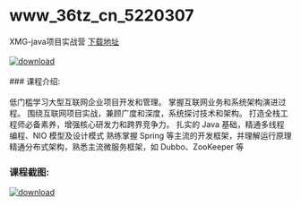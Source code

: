 # www_36tz_cn_5220307
XMG-java项目实战营
[下载地址](http://www.36tz.cn/article/5220307 "下载地址")
<br/></br>[![download](http://36tz.cn/muke_img/2021_07_1-9-300x181.png "下载地址")](http://www.36tz.cn/article/5220307 "下载地址")
<br/></br>### 课程介绍:<br/></br>低门槛学习大型互联网企业项目开发和管理。
掌握互联网业务和系统架构演进过程。
围绕互联网项目实战，兼顾广度和深度，系统探讨技术和架构。
打造全栈工程师必备素养，增强核心研发力和跨界竞争力。
扎实的 Java 基础，精通多线程编程、NIO 模型及设计模式
熟练掌握 Spring 等主流的开发框架，并理解运行原理
精通分布式架构，熟悉主流微服务框架，如 Dubbo、ZooKeeper 等

### 课程截图:
[![download](http://36tz.cn/muke_img/2021_07_2-9.png "下载地址")](http://www.36tz.cn/article/5220307 "下载地址")
